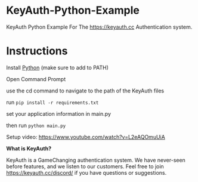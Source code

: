 # KeyAuth-Python-Example
KeyAuth Python Example For The https://keyauth.cc Authentication system.

# Instructions

Install [Python](https://www.python.org/downloads/) (make sure to add to PATH)

Open Command Prompt

use the cd command to navigate to the path of the KeyAuth files

run `pip install -r requirements.txt`

set your application information in main.py

then run `python main.py`

Setup video: https://www.youtube.com/watch?v=L2eAQOmuUiA

**What is KeyAuth?**

KeyAuth is a GameChanging authentication system. We have never-seen before features, and we listen to our customers.
Feel free to join https://keyauth.cc/discord/ if you have questions or suggestions.
